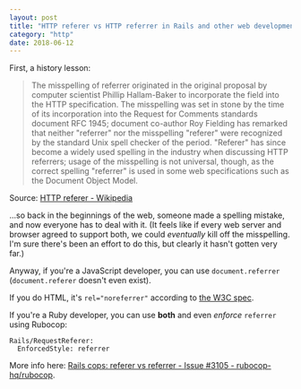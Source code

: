 ```yaml
---
layout: post
title: "HTTP referer vs HTTP referrer in Rails and other web development projects"
category: "http"
date: 2018-06-12
---
```


First, a history lesson: 

> The misspelling of referrer originated in the original proposal by computer scientist Phillip Hallam-Baker to incorporate the field into the HTTP specification. The misspelling was set in stone by the time of its incorporation into the Request for Comments standards document RFC 1945; document co-author Roy Fielding has remarked that neither "referrer" nor the misspelling "referer" were recognized by the standard Unix spell checker of the period. "Referer" has since become a widely used spelling in the industry when discussing HTTP referrers; usage of the misspelling is not universal, though, as the correct spelling "referrer" is used in some web specifications such as the Document Object Model.

Source: [HTTP referer - Wikipedia](https://en.wikipedia.org/wiki/HTTP_referer#Etymology)

...so back in the beginnings of the web, someone made a spelling mistake, and now everyone has to deal with it.  (It feels like if every web server and browser agreed to support both, we could _eventually_ kill off the misspelling.  I'm sure there's been an effort to do this, but clearly it hasn't gotten very far.)

Anyway, if you're a JavaScript developer, you can use `document.referrer` (`document.referer` doesn't even exist).

If you do HTML, it's `rel="noreferrer"` according to [the W3C spec](https://www.w3.org/TR/html5/links.html#link-type-noreferrer).

If you're a Ruby developer, you can use **both** and even _enforce_ `referrer` using Rubocop:

```
Rails/RequestReferer:
  EnforcedStyle: referrer
```

More info here: [Rails cops: referer vs referrer - Issue #3105 - rubocop-hq/rubocop](https://github.com/rubocop-hq/rubocop/issues/3105).

